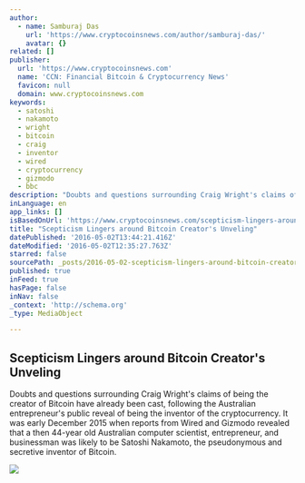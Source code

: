 ```yaml
---
author:
  - name: Samburaj Das
    url: 'https://www.cryptocoinsnews.com/author/samburaj-das/'
    avatar: {}
related: []
publisher:
  url: 'https://www.cryptocoinsnews.com'
  name: 'CCN: Financial Bitcoin & Cryptocurrency News'
  favicon: null
  domain: www.cryptocoinsnews.com
keywords:
  - satoshi
  - nakamoto
  - wright
  - bitcoin
  - craig
  - inventor
  - wired
  - cryptocurrency
  - gizmodo
  - bbc
description: "Doubts and questions surrounding Craig Wright's claims of being the creator of Bitcoin have already been cast, following the Australian entrepreneur's public reveal of being the inventor of the cryptocurrency. It was early December 2015 when reports from Wired and Gizmodo revealed that a then 44-year old Australian computer scientist, entrepreneur, and businessman was likely to be Satoshi Nakamoto, the pseudonymous and secretive inventor of Bitcoin."
inLanguage: en
app_links: []
isBasedOnUrl: 'https://www.cryptocoinsnews.com/scepticism-lingers-around-bitcoin-creators-unveling/'
title: "Scepticism Lingers around Bitcoin Creator's Unveling"
datePublished: '2016-05-02T13:44:21.416Z'
dateModified: '2016-05-02T12:35:27.763Z'
starred: false
sourcePath: _posts/2016-05-02-scepticism-lingers-around-bitcoin-creators-unveling.md
published: true
inFeed: true
hasPage: false
inNav: false
_context: 'http://schema.org'
_type: MediaObject

---
```

<article style=""><h1>Scepticism Lingers around Bitcoin Creator's Unveling</h1><p>Doubts and questions surrounding Craig Wright's claims of being the creator of Bitcoin have already been cast, following the Australian entrepreneur's public reveal of being the inventor of the cryptocurrency. It was early December 2015 when reports from Wired and Gizmodo revealed that a then 44-year old Australian computer scientist, entrepreneur, and businessman was likely to be Satoshi Nakamoto, the pseudonymous and secretive inventor of Bitcoin.</p><img src="https://www.cryptocoinsnews.com/wp-content/uploads/2016/05/Question-mark.jpg" /></article>